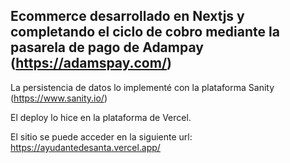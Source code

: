 
## Ecommerce desarrollado en Nextjs y completando el ciclo de cobro mediante la pasarela de pago de Adampay (https://adamspay.com/)
La persistencia de datos lo implementé con la plataforma Sanity (https://www.sanity.io/)

El deploy lo hice en la plataforma de Vercel.

El sitio se puede acceder en la siguiente url: https://ayudantedesanta.vercel.app/
